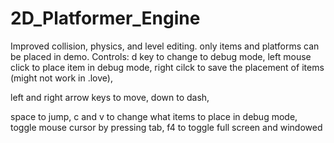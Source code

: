 # 2D_Platformer_Engine
Improved collision, physics, and level editing. only items and platforms can be placed in demo. 
Controls:
d key to change to debug mode,
left mouse click to place item in debug mode,
right cilck to save the placement of items (might not work in .love),

left and right arrow keys to move,
down to dash,

space to jump,
c and v to change what items to place in debug mode,
toggle mouse cursor by pressing tab,
f4 to toggle full screen and windowed

